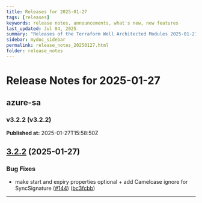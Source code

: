 ```yaml
---
title: Releases for 2025-01-27
tags: [releases]
keywords: release notes, announcements, what's new, new features
last_updated: Jul 04, 2025
summary: "Releases of the Terraform Well Architected Modules 2025-01-27"
sidebar: mydoc_sidebar
permalink: release_notes_20250127.html
folder: release_notes
---
```


# Release Notes for 2025-01-27

## azure-sa
### v3.2.2 (v3.2.2)
**Published at:** 2025-01-27T15:58:50Z

## [3.2.2](https://github.com/CloudNationHQ/terraform-azure-sa/compare/v3.2.1...v3.2.2) (2025-01-27)


### Bug Fixes

* make start and expiry properties optional + add Camelcase ignore for SyncSignature ([#144](https://github.com/CloudNationHQ/terraform-azure-sa/issues/144)) ([bc3fcbb](https://github.com/CloudNationHQ/terraform-azure-sa/commit/bc3fcbb8831d14b549c94cbe8482728c12d6b6c6))

---

